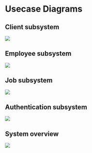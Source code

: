 # Usecase Diagrams


## Client subsystem
<img src="/UseCaseclientsubsystem.png"/>

## Employee subsystem
<img src="/UseCaseEmployeesubsytem.png"/>

## Job subsystem
<img src="/UseCasejobssubsystem.png"/>

## Authentication subsystem
<img src="/UseCaseclientsubsystem.png"/>

## System overview
<img src="/WorkWizesystemoverview.png"/>